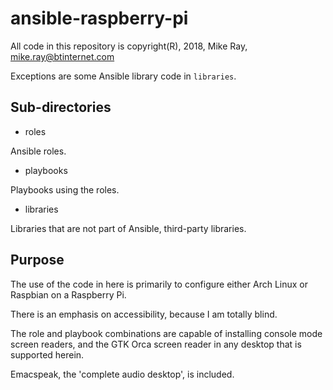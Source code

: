 
# ansible-raspberry-pi

All code in this repository is copyright(R), 2018, Mike Ray,
<mike.ray@btinternet.com>

Exceptions are some Ansible library code in `libraries`.

## Sub-directories

* roles

Ansible roles.

* playbooks

Playbooks using the roles.

* libraries

Libraries that are not part of Ansible, third-party libraries.

## Purpose

The use of the code in here is primarily to configure either Arch Linux or Raspbian on a Raspberry Pi.

There is an emphasis on accessibility, because I am totally blind.

The role and playbook combinations are capable of installing console mode screen readers, and the GTK Orca screen reader in any desktop that is supported herein.

Emacspeak, the 'complete audio desktop', is included.




